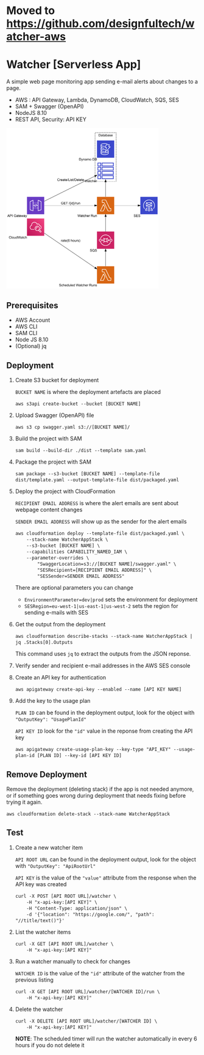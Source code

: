 # Moved to https://github.com/designfultech/watcher-aws

# Watcher [Serverless App]

A simple web page monitoring app sending e-mail alerts about changes to a page.

* AWS : API Gateway, Lambda, DynamoDB, CloudWatch, SQS, SES
* SAM + Swagger (OpenAPI)
* NodeJS 8.10
* REST API, Security: API KEY

<img src="architecture/diagram.png" width="400px">

## Prerequisites
* AWS Account
* AWS CLI
* SAM CLI
* Node JS 8.10
* (Optional) jq

## Deployment

1. Create S3 bucket for deployment

    ```BUCKET NAME``` is where the deployment artefacts are placed

    ``` shell
    aws s3api create-bucket --bucket [BUCKET NAME]
    ```

1. Upload Swagger (OpenAPI) file

    ``` shell
    aws s3 cp swagger.yaml s3://[BUCKET NAME]/
    ```

1. Build the project with SAM

    ``` shell
    sam build --build-dir ./dist --template sam.yaml
    ```

1. Package the project with SAM

    ``` shell
    sam package --s3-bucket [BUCKET NAME] --template-file dist/template.yaml --output-template-file dist/packaged.yaml
    ```

1. Deploy the project with CloudFormation

    ```RECIPIENT EMAIL ADDRESS``` is where the alert emails are sent about webpage content changes
    
    ```SENDER EMAIL ADDRESS``` will show up as the sender for the alert emails

    ``` shell
    aws cloudformation deploy --template-file dist/packaged.yaml \
        --stack-name WatcherAppStack \
        --s3-bucket [BUCKET NAME] \
        --capabilities CAPABILITY_NAMED_IAM \
        --parameter-overrides \
            "SwaggerLocation=s3://[BUCKET NAME]/swagger.yaml" \
            "SESRecipient=[RECIPIENT EMAIL ADDRESS]" \
            "SESSender=SENDER EMAIL ADDRESS"
    ```

    There are optional parameters you can change

    * ```EnvironmentParameter=dev|prod``` sets the environment for deployment
    * ```SESRegion=eu-west-1|us-east-1|us-west-2``` sets the region for sending e-mails with SES

1. Get the output from the deployment

    ``` shell
    aws cloudformation describe-stacks --stack-name WatcherAppStack | jq .Stacks[0].Outputs
    ```

    This command uses ```jq``` to extract the outputs from the JSON reponse.

1. Verify sender and recipient e-mail addresses in the AWS SES console

1. Create an API key for authentication

    ``` shell
    aws apigateway create-api-key --enabled --name [API KEY NAME]
    ```

1. Add the key to the usage plan

    ```PLAN ID``` can be found in the deployment output, look for the object with ```"OutputKey": "UsagePlanId"```

    ```API KEY ID``` look for the ```"id"``` value in the reponse from creating the API key

    ``` shell
    aws apigateway create-usage-plan-key --key-type "API_KEY" --usage-plan-id [PLAN ID] --key-id [API KEY ID]
    ```

## Remove Deployment

Remove the deployment (deleting stack) if the app is not needed anymore, or if something goes wrong during deployment that needs fixing before trying it again.

``` shell
aws cloudformation delete-stack --stack-name WatcherAppStack
```

## Test

1. Create a new watcher item

    ```API ROOT URL``` can be found in the deployment output, look for the object with  ```"OutputKey": "ApiRootUrl"```

    ```API KEY``` is the value of the ```"value"``` attribute from the response when the API key was created

    ``` shell
    curl -X POST [API ROOT URL]/watcher \
        -H "x-api-key:[API KEY]" \
        -H "Content-Type: application/json" \
        -d '{"location": "https://google.com/", "path": "//title/text()"}'
    ```

1. List the watcher items

    ``` shell
    curl -X GET [API ROOT URL]/watcher \
        -H "x-api-key:[API KEY]"
    ```

1. Run a watcher manually to check for changes

    ```WATCHER ID``` is the value of the ```"id"``` attribute of the watcher from the previous listing

    ``` shell
    curl -X GET [API ROOT URL]/watcher/[WATCHER ID]/run \
        -H "x-api-key:[API KEY]"
    ```

1. Delete the watcher

    ``` shell
    curl -X DELETE [API ROOT URL]/watcher/[WATCHER ID] \
        -H "x-api-key:[API KEY]"
    ```

    **NOTE**: The scheduled timer will run the watcher automatically in every 6 hours if you do not delete it
